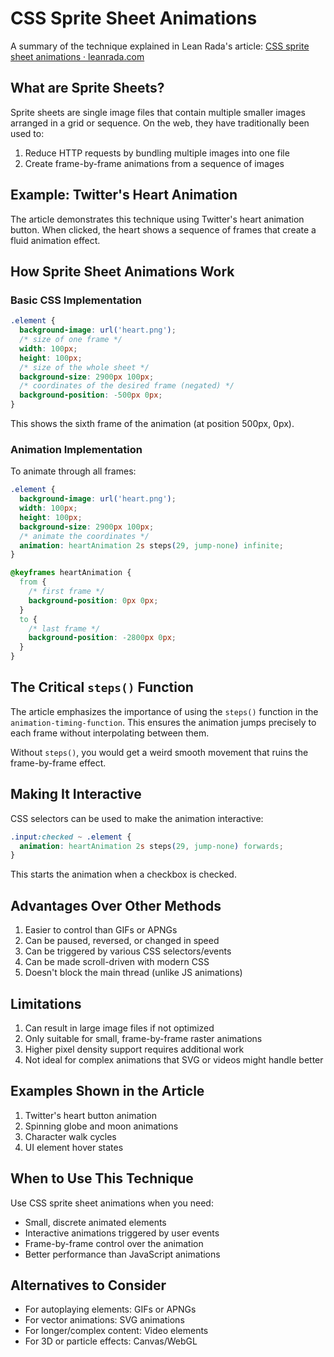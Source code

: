 # CSS Sprite Sheet Animations

A summary of the technique explained in Lean Rada's article: [CSS sprite sheet animations · leanrada.com](https://leanrada.com/notes/css-sprite-sheets/)

## What are Sprite Sheets?

Sprite sheets are single image files that contain multiple smaller images arranged in a grid or sequence. On the web, they have traditionally been used to:

1. Reduce HTTP requests by bundling multiple images into one file
2. Create frame-by-frame animations from a sequence of images

## Example: Twitter's Heart Animation

The article demonstrates this technique using Twitter's heart animation button. When clicked, the heart shows a sequence of frames that create a fluid animation effect.

## How Sprite Sheet Animations Work

### Basic CSS Implementation

```css
.element {
  background-image: url('heart.png');
  /* size of one frame */
  width: 100px;
  height: 100px;
  /* size of the whole sheet */
  background-size: 2900px 100px;
  /* coordinates of the desired frame (negated) */
  background-position: -500px 0px;
}
```

This shows the sixth frame of the animation (at position 500px, 0px).

### Animation Implementation

To animate through all frames:

```css
.element {
  background-image: url('heart.png');
  width: 100px;
  height: 100px;
  background-size: 2900px 100px;
  /* animate the coordinates */
  animation: heartAnimation 2s steps(29, jump-none) infinite;
}

@keyframes heartAnimation {
  from {
    /* first frame */
    background-position: 0px 0px;
  }
  to {
    /* last frame */
    background-position: -2800px 0px;
  }
}
```

## The Critical `steps()` Function

The article emphasizes the importance of using the `steps()` function in the `animation-timing-function`. This ensures the animation jumps precisely to each frame without interpolating between them.

Without `steps()`, you would get a weird smooth movement that ruins the frame-by-frame effect.

## Making It Interactive

CSS selectors can be used to make the animation interactive:

```css
.input:checked ~ .element {
  animation: heartAnimation 2s steps(29, jump-none) forwards;
}
```

This starts the animation when a checkbox is checked.

## Advantages Over Other Methods

1. Easier to control than GIFs or APNGs
2. Can be paused, reversed, or changed in speed
3. Can be triggered by various CSS selectors/events
4. Can be made scroll-driven with modern CSS
5. Doesn't block the main thread (unlike JS animations)

## Limitations

1. Can result in large image files if not optimized
2. Only suitable for small, frame-by-frame raster animations
3. Higher pixel density support requires additional work
4. Not ideal for complex animations that SVG or videos might handle better

## Examples Shown in the Article

1. Twitter's heart button animation
2. Spinning globe and moon animations
3. Character walk cycles
4. UI element hover states

## When to Use This Technique

Use CSS sprite sheet animations when you need:
- Small, discrete animated elements
- Interactive animations triggered by user events
- Frame-by-frame control over the animation
- Better performance than JavaScript animations

## Alternatives to Consider

- For autoplaying elements: GIFs or APNGs
- For vector animations: SVG animations
- For longer/complex content: Video elements
- For 3D or particle effects: Canvas/WebGL